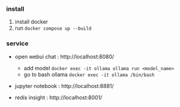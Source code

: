 ### install 
1. install docker
2. run ```docker compose up --build```

### service
- open webui chat : http://localhost:8080/
    - add model ```docker exec -it ollama ollama run <model_name>```
    - go to bash ollama ```docker exec -it ollama /bin/bash```

- jupyter notebook : http://localhost:8881/
- redis insight : http://localhost:8001/